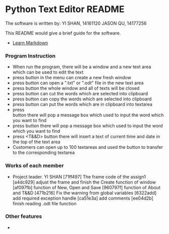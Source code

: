 # Python Text Editor README #
The software is written by:
 YI SHAN, 14161120
 JASON QU, 14177256

This README would give a brief guide for the software.

* [Learn Markdown](https://bitbucket.org/tutorials/markdowndemo)

### Program Instruction ###

* When run the program, there will be a window and a new text area which can be used to edit the text
* press <New> button in the menu can create a new fresh window
* press <Open> button can open a ".txt" or ".odt" file in the new text area
* press <Exit> button the whole window and all of texts will be closed
* press <Cut> button can cut the words which are selected into clipboard
* press <Copy> button can copy the words which are selected into clipboard
* press <Paste> button can put the words which are in clipboard into textarea
* press <Search> button there will pop a message box which used to input the word which you want to find
* press <About> button there will pop a message box which used to input the word which you want to find
* press <T&&D> button there will insert a text of current time and date in the top of the text area 
* Customers can open up to 100 textareas and used the button to transfer to the corresponding textarea




### Works of each member ###

* Project leader. YI SHAN
[71ff497] The frame code of the assign1
[a4dc929] adjust the frame and finish the Create function of window 
[af097fb] function of New, Open and Save
[960797f] function of About and T&&D
[471b216] Fix the warning from global variables
[6322add] add required exception handle
[ca51e3a] add comments
[ee04d2b] finish reading .odt file function



### Other features ###

*